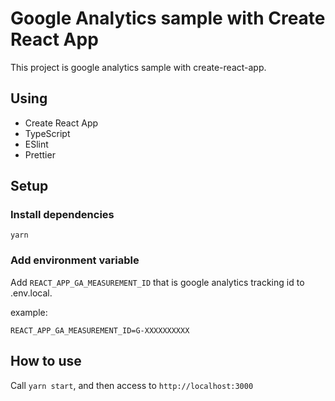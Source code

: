 # Google Analytics sample with Create React App

This project is google analytics sample with create-react-app.

## Using
- Create React App
- TypeScript
- ESlint
- Prettier

## Setup
### Install dependencies
```
yarn
```

### Add environment variable
Add `REACT_APP_GA_MEASUREMENT_ID` that is google analytics tracking id to .env.local.

example:
```.env.local
REACT_APP_GA_MEASUREMENT_ID=G-XXXXXXXXXX
```

## How to use
Call `yarn start`, and then access to `http://localhost:3000`
